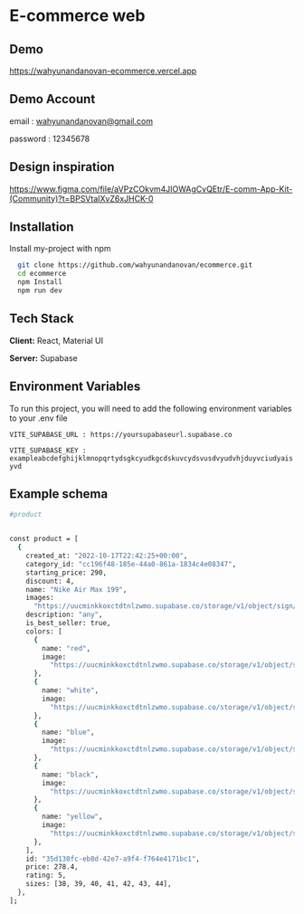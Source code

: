 
# E-commerce web




## Demo

https://wahyunandanovan-ecommerce.vercel.app

## Demo Account
email : wahyunandanovan@gmail.com

password : 12345678


## Design inspiration
https://www.figma.com/file/aVPzCOkvm4JIOWAgCvQEtr/E-comm-App-Kit-(Community)?t=BPSVtaIXvZ6xJHCK-0

## Installation

Install my-project with npm

```bash
  git clone https://github.com/wahyunandanovan/ecommerce.git
  cd ecommerce
  npm Install
  npm run dev
```
    
## Tech Stack

**Client:** React, Material UI

**Server:** Supabase


## Environment Variables

To run this project, you will need to add the following environment variables to your .env file

`VITE_SUPABASE_URL : https://yoursupabaseurl.supabase.co`

`VITE_SUPABASE_KEY : exampleabcdefghijklmnopqrtydsgkcyudkgcdskuvcydsvusdvyudvhjduyvciudyaisyvd`


## Example schema


```bash
#product


const product = [
  {
    created_at: "2022-10-17T22:42:25+00:00",
    category_id: "cc196f48-185e-44a0-861a-1834c4e08347",
    starting_price: 290,
    discount: 4,
    name: "Nike Air Max 199",
    images:
      "https://uucminkkoxctdtnlzwmo.supabase.co/storage/v1/object/sign/images/shoes5.png?token=eyJhbGciOiJIUzI1NiIsInR5cCI6IkpXVCJ9.eyJ1cmwiOiJpbWFnZXMvc2hvZXM1LnBuZyIsImlhdCI6MTY2NjA0NjQ5OCwiZXhwIjoxOTgxNDA2NDk4fQ.l6opdvTGdkJu7dKvQdDppgdNy0dZ_QtLkIbFqvSCAKY&t=2022-10-17T22%3A41%3A38.907Z",
    description: "any",
    is_best_seller: true,
    colors: [
      {
        name: "red",
        image:
          "https://uucminkkoxctdtnlzwmo.supabase.co/storage/v1/object/sign/images/shoes5.png?token=eyJhbGciOiJIUzI1NiIsInR5cCI6IkpXVCJ9.eyJ1cmwiOiJpbWFnZXMvc2hvZXM1LnBuZyIsImlhdCI6MTY2NjA0NjQ5OCwiZXhwIjoxOTgxNDA2NDk4fQ.l6opdvTGdkJu7dKvQdDppgdNy0dZ_QtLkIbFqvSCAKY&t=2022-10-17T22%3A41%3A38.907Z",
      },
      {
        name: "white",
        image:
          "https://uucminkkoxctdtnlzwmo.supabase.co/storage/v1/object/sign/images/shoes5.png?token=eyJhbGciOiJIUzI1NiIsInR5cCI6IkpXVCJ9.eyJ1cmwiOiJpbWFnZXMvc2hvZXM1LnBuZyIsImlhdCI6MTY2NjA0NjQ5OCwiZXhwIjoxOTgxNDA2NDk4fQ.l6opdvTGdkJu7dKvQdDppgdNy0dZ_QtLkIbFqvSCAKY&t=2022-10-17T22%3A41%3A38.907Z",
      },
      {
        name: "blue",
        image:
          "https://uucminkkoxctdtnlzwmo.supabase.co/storage/v1/object/sign/images/shoes5.png?token=eyJhbGciOiJIUzI1NiIsInR5cCI6IkpXVCJ9.eyJ1cmwiOiJpbWFnZXMvc2hvZXM1LnBuZyIsImlhdCI6MTY2NjA0NjQ5OCwiZXhwIjoxOTgxNDA2NDk4fQ.l6opdvTGdkJu7dKvQdDppgdNy0dZ_QtLkIbFqvSCAKY&t=2022-10-17T22%3A41%3A38.907Z",
      },
      {
        name: "black",
        image:
          "https://uucminkkoxctdtnlzwmo.supabase.co/storage/v1/object/sign/images/shoes5.png?token=eyJhbGciOiJIUzI1NiIsInR5cCI6IkpXVCJ9.eyJ1cmwiOiJpbWFnZXMvc2hvZXM1LnBuZyIsImlhdCI6MTY2NjA0NjQ5OCwiZXhwIjoxOTgxNDA2NDk4fQ.l6opdvTGdkJu7dKvQdDppgdNy0dZ_QtLkIbFqvSCAKY&t=2022-10-17T22%3A41%3A38.907Z",
      },
      {
        name: "yellow",
        image:
          "https://uucminkkoxctdtnlzwmo.supabase.co/storage/v1/object/sign/images/shoes5.png?token=eyJhbGciOiJIUzI1NiIsInR5cCI6IkpXVCJ9.eyJ1cmwiOiJpbWFnZXMvc2hvZXM1LnBuZyIsImlhdCI6MTY2NjA0NjQ5OCwiZXhwIjoxOTgxNDA2NDk4fQ.l6opdvTGdkJu7dKvQdDppgdNy0dZ_QtLkIbFqvSCAKY&t=2022-10-17T22%3A41%3A38.907Z",
      },
    ],
    id: "35d130fc-eb8d-42e7-a9f4-f764e4171bc1",
    price: 278.4,
    rating: 5,
    sizes: [38, 39, 40, 41, 42, 43, 44],
  },
];
```

